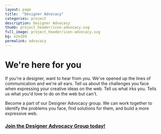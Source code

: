 ```yaml
---
layout: page
title:  "Designer Advocacy"
categories: project
description: Designer Advocacy
thumb: project_header/icon-advocacy.svg
full_image: project_header/icon-advocacy.svg
bg: e2e1b9
permalink: advocacy
---
```

# We're here for you




If you're a designer, want to hear from you. We've opened up the lines of communication and we're all ears. Tell us about the challenges you face when expressing your creative ideas on the web. Tell us what irks you. Tells us what you'd love to do on the web but can't. 

Become a part of our Designer Advocacy group. We can work together to identify the problems you face, find solutions for them, and build a more expressive web.


<h3>
<a href="https://adobeweb.typeform.com/to/KiPZrl"> 
    Join the Designer Advocacy Group today!
</a>
</h3>
